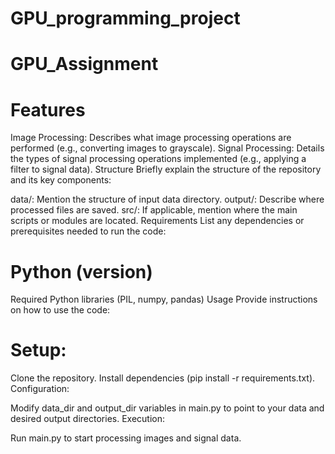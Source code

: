 # GPU_programming_project
# GPU_Assignment

# Features
Image Processing: Describes what image processing operations are performed (e.g., converting images to grayscale).
Signal Processing: Details the types of signal processing operations implemented (e.g., applying a filter to signal data).
Structure
Briefly explain the structure of the repository and its key components:

data/: Mention the structure of input data directory.
output/: Describe where processed files are saved.
src/: If applicable, mention where the main scripts or modules are located.
Requirements
List any dependencies or prerequisites needed to run the code:

# Python (version)
Required Python libraries (PIL, numpy, pandas)
Usage
Provide instructions on how to use the code:

# Setup:

Clone the repository.
Install dependencies (pip install -r requirements.txt).
Configuration:

Modify data_dir and output_dir variables in main.py to point to your data and desired output directories.
Execution:

Run main.py to start processing images and signal data.
